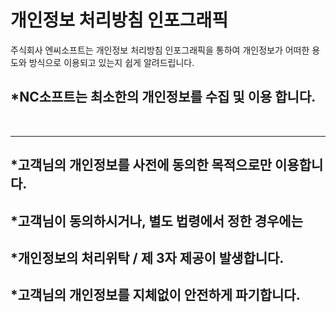 # 개인정보 처리방침 인포그래픽
주식회사 엔씨소프트는 개인정보 처리방침 인포그래픽을 통하여 개인정보가 어떠한 용도와 방식으로 이용되고 있는지 쉽게 알려드립니다.


## *NC소프트는 최소한의 개인정보를 수집 및 이용 합니다.
<br>


---


## *고객님의 개인정보를 사전에 동의한 목적으로만 이용합니다.


## *고객님이 동의하시거나, 별도 법령에서 정한 경우에는
## *개인정보의 처리위탁 / 제 3자 제공이 발생합니다.


## *고객님의 개인정보를 지체없이 안전하게 파기합니다.



